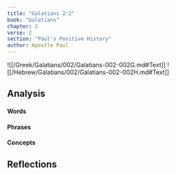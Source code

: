 ```yaml
---
title: "Galatians 2:2"
book: "Galatians"
chapter: 2
verse: 2
section: "Paul's Positive History"
author: Apostle Paul
---
```

![[/Greek/Galatians/002/Galatians-002-002G.md#Text]]
![[/Hebrew/Galatians/002/Galatians-002-002H.md#Text]]

## Analysis

#### Words

#### Phrases

#### Concepts

## Reflections
